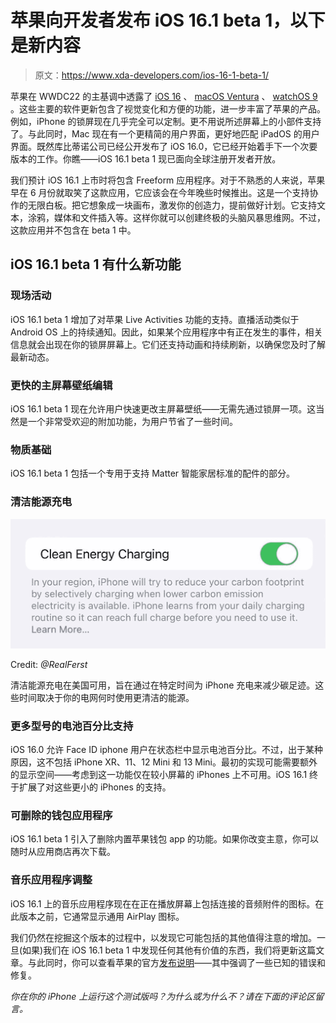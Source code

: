 # 苹果向开发者发布 iOS 16.1 beta 1，以下是新内容

> 原文：<https://www.xda-developers.com/ios-16-1-beta-1/>

苹果在 WWDC22 的主基调中透露了 [iOS 16](http://xda-developers.com/ios-16) 、 [macOS Ventura](http://xda-developers.com/macos-ventura) 、 [watchOS 9](http://xda-developers.com/watchos-9) 。这些主要的软件更新包含了视觉变化和方便的功能，进一步丰富了苹果的产品。例如，iPhone 的锁屏现在几乎完全可以定制。更不用说所述屏幕上的小部件支持了。与此同时，Mac 现在有一个更精简的用户界面，更好地匹配 iPadOS 的用户界面。既然库比蒂诺公司已经公开发布了 iOS 16.0，它已经开始着手下一个次要版本的工作。你瞧——iOS 16.1 beta 1 现已面向全球注册开发者开放。

我们预计 iOS 16.1 上市时将包含 Freeform 应用程序。对于不熟悉的人来说，苹果早在 6 月份就取笑了这款应用，它应该会在今年晚些时候推出。这是一个支持协作的无限白板。把它想象成一块画布，激发你的创造力，提前做好计划。它支持文本，涂鸦，媒体和文件插入等。这样你就可以创建终极的头脑风暴思维网。不过，这款应用并不包含在 beta 1 中。

## iOS 16.1 beta 1 有什么新功能

### 现场活动

iOS 16.1 beta 1 增加了对苹果 Live Activities 功能的支持。直播活动类似于 Android OS 上的持续通知。因此，如果某个应用程序中有正在发生的事件，相关信息就会出现在你的锁屏屏幕上。它们还支持动画和持续刷新，以确保您及时了解最新动态。

### 更快的主屏幕壁纸编辑

iOS 16.1 beta 1 现在允许用户快速更改主屏幕壁纸——无需先通过锁屏一项。这当然是一个非常受欢迎的附加功能，为用户节省了一些时间。

### 物质基础

iOS 16.1 beta 1 包括一个专用于支持 Matter 智能家居标准的配件的部分。

### 清洁能源充电

 <picture>![Clean Energy Charging on iOS 16.1 beta 1](img/7f3fece71499523f5e5e2e6b4837aa81.png)</picture> 

Credit: *@RealFerst*

清洁能源充电在美国可用，旨在通过在特定时间为 iPhone 充电来减少碳足迹。这些时间取决于你的电网何时使用更清洁的能源。

### 更多型号的电池百分比支持

iOS 16.0 允许 Face ID iphone 用户在状态栏中显示电池百分比。不过，出于某种原因，这不包括 iPhone XR、11、12 Mini 和 13 Mini。最初的实现可能需要额外的显示空间——考虑到这一功能仅在较小屏幕的 iPhones 上不可用。iOS 16.1 终于扩展了对这些更小的 iPhones 的支持。

### 可删除的钱包应用程序

iOS 16.1 beta 1 引入了删除内置苹果钱包 app 的功能。如果你改变主意，你可以随时从应用商店再次下载。

### 音乐应用程序调整

iOS 16.1 上的音乐应用程序现在在正在播放屏幕上包括连接的音频附件的图标。在此版本之前，它通常显示通用 AirPlay 图标。

我们仍然在挖掘这个版本的过程中，以发现它可能包括的其他值得注意的增加。一旦(如果)我们在 iOS 16.1 beta 1 中发现任何其他有价值的东西，我们将更新这篇文章。与此同时，你可以查看苹果的官方[发布说明](https://developer.apple.com/documentation/ios-ipados-release-notes/ios-16_1-release-notes)——其中强调了一些已知的错误和修复。

*你在你的 iPhone 上运行这个测试版吗？为什么或为什么不？请在下面的评论区留言。*
